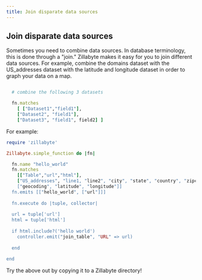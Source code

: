 ```yaml
---
title: Join disparate data sources
---
```

## Join disparate data sources

Sometimes you need to combine data sources.  In database terminology, this is done through a "join." Zillabyte makes it easy for you to join different data sources.  For example, combine the domains dataset with the US_addresses dataset with the latitude and longitude dataset in order to graph your data on a map. 

```ruby

  # combine the following 3 datasets

  fn.matches 
    [ ["Dataset1","field1"],
    ["Dataset2", "field1"],
    ["Dataset3", "field1", field2] ]
```
For example: 

```ruby
require 'zillabyte'

Zillabyte.simple_function do |fn| 

  fn.name "hello_world"
  fn.matches 
    [["Table","url","html"],
    ["US_addresses", "line1, "line2", "city", "state", "country", "zipcode"],
    ["geocoding", "latitude", "longitude"]]
  fn.emits [["hello_world", ["url"]]] 
  
  fn.execute do |tuple, collector| 
    
  url = tuple['url']
  html = tuple['html'] 
  
  if html.include?('hello world')
    controller.emit("join_table", "URL" => url)
    
  end 
  
end 
```

Try the above out by copying it to a Zillabyte directory!




[HTML5 Boilerplate]: http://html5boilerplate.com/
[SMACSS]: http://smacss.com/
